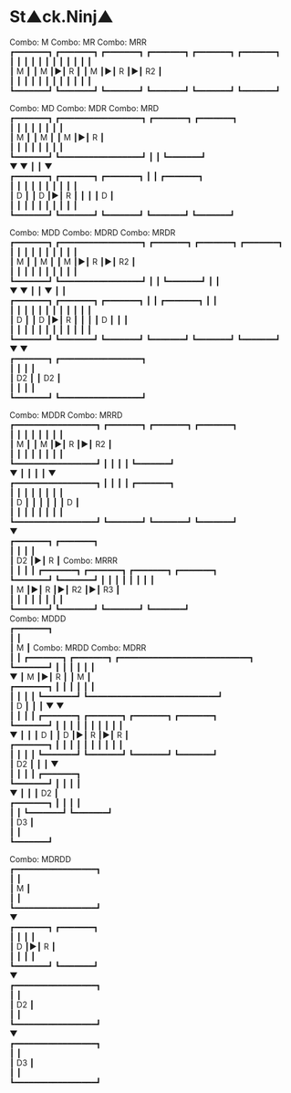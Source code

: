 
# St▲ck.Ninj▲


Combo: M          Combo: MR                   Combo: MRR                      
┏━━━━━━━┓         ┏━━━━━━━┓ ┏━━━━━━━┓         ┏━━━━━━━┓ ┏━━━━━━━┓ ┏━━━━━━━┓   
┃       ┃         ┃       ┃ ┃       ┃         ┃       ┃ ┃       ┃ ┃       ┃   
┃   M   ┃         ┃   M   ┃▶┃   R   ┃         ┃   M   ┃▶┃   R   ┃▶┃   R2  ┃   
┃       ┃         ┃       ┃ ┃       ┃         ┃       ┃ ┃       ┃ ┃       ┃   
┗━━━━━━━┛         ┗━━━━━━━┛ ┗━━━━━━━┛         ┗━━━━━━━┛ ┗━━━━━━━┛ ┗━━━━━━━┛   
                                                                        
                                                                        
                                                                        
Combo: MD         Combo: MDR                 Combo: MRD                       
┏━━━━━━━┓         ┏━━━━━━━━━━━━━━━━━┓        ┏━━━━━━━┓ ┏━━━━━━━┓              
┃       ┃         ┃                 ┃        ┃       ┃ ┃       ┃              
┃   M   ┃         ┃   M             ┃        ┃   M   ┃▶┃   R   ┃              
┃       ┃         ┃                 ┃        ┃       ┃ ┃       ┃              
┗━━━━━━━┛         ┗━━━━━━━━━━━━━━━━━┛        ┃       ┃ ┗━━━━━━━┛              
    ▼                 ▼                      ┃       ┃     ▼                  
┏━━━━━━━┓         ┏━━━━━━━┓ ┏━━━━━━━┓        ┃       ┃ ┏━━━━━━━┓              
┃       ┃         ┃       ┃ ┃       ┃        ┃       ┃ ┃       ┃              
┃   D   ┃         ┃   D   ┃▶┃   R   ┃        ┃       ┃ ┃   D   ┃              
┃       ┃         ┃       ┃ ┃       ┃        ┃       ┃ ┃       ┃              
┗━━━━━━━┛         ┗━━━━━━━┛ ┗━━━━━━━┛        ┗━━━━━━━┛ ┗━━━━━━━┛              
                                                                        
                                                                        
                                                                        
Combo: MDD        Combo: MDRD               Combo: MRDR                       
┏━━━━━━━┓         ┏━━━━━━━━━━━━━━━━━┓       ┏━━━━━━━┓ ┏━━━━━━━┓ ┏━━━━━━━┓     
┃       ┃         ┃                 ┃       ┃       ┃ ┃       ┃ ┃       ┃     
┃   M   ┃         ┃   M             ┃       ┃   M   ┃▶┃   R   ┃▶┃   R2  ┃     
┃       ┃         ┃                 ┃       ┃       ┃ ┃       ┃ ┃       ┃     
┗━━━━━━━┛         ┗━━━━━━━━━━━━━━━━━┛       ┃       ┃ ┗━━━━━━━┛ ┃       ┃     
    ▼                 ▼                     ┃       ┃     ▼     ┃       ┃     
┏━━━━━━━┓         ┏━━━━━━━┓ ┏━━━━━━━┓       ┃       ┃ ┏━━━━━━━┓ ┃       ┃     
┃       ┃         ┃       ┃ ┃       ┃       ┃       ┃ ┃       ┃ ┃       ┃     
┃   D   ┃         ┃   D   ┃▶┃   R   ┃       ┃       ┃ ┃   D   ┃ ┃       ┃     
┃       ┃         ┃       ┃ ┃       ┃       ┃       ┃ ┃       ┃ ┃       ┃     
┗━━━━━━━┛         ┗━━━━━━━┛ ┗━━━━━━━┛       ┗━━━━━━━┛ ┗━━━━━━━┛ ┗━━━━━━━┛     
    ▼                 ▼                                                       
┏━━━━━━━┓         ┏━━━━━━━━━━━━━━━━━┓                                         
┃       ┃         ┃                 ┃                                         
┃   D2  ┃         ┃   D2            ┃                                         
┃       ┃         ┃                 ┃                                         
┗━━━━━━━┛         ┗━━━━━━━━━━━━━━━━━┛                                         
                                                                        
                                                                        
                                                                        
Combo: MDDR                 Combo: MRRD                                       
┏━━━━━━━━━━━━━━━━━┓         ┏━━━━━━━┓ ┏━━━━━━━┓ ┏━━━━━━━┓                     
┃                 ┃         ┃       ┃ ┃       ┃ ┃       ┃                     
┃   M             ┃         ┃   M   ┃▶┃   R   ┃▶┃   R2  ┃                     
┃                 ┃         ┃       ┃ ┃       ┃ ┃       ┃                     
┗━━━━━━━━━━━━━━━━━┛         ┃       ┃ ┃       ┃ ┗━━━━━━━┛                     
    ▼                       ┃       ┃ ┃       ┃     ▼                     
┏━━━━━━━━━━━━━━━━━┓         ┃       ┃ ┃       ┃ ┏━━━━━━━┓                     
┃                 ┃         ┃       ┃ ┃       ┃ ┃       ┃                     
┃   D             ┃         ┃       ┃ ┃       ┃ ┃   D   ┃                     
┃                 ┃         ┃       ┃ ┃       ┃ ┃       ┃                     
┗━━━━━━━━━━━━━━━━━┛         ┗━━━━━━━┛ ┗━━━━━━━┛ ┗━━━━━━━┛                     
    ▼                                                                         
┏━━━━━━━┓ ┏━━━━━━━┓                                                           
┃       ┃ ┃       ┃                                                           
┃   D2  ┃▶┃   R   ┃         Combo: MRRR                                       
┃       ┃ ┃       ┃         ┏━━━━━━━┓ ┏━━━━━━━┓ ┏━━━━━━━┓ ┏━━━━━━━┓           
┗━━━━━━━┛ ┗━━━━━━━┛         ┃       ┃ ┃       ┃ ┃       ┃ ┃       ┃           
                            ┃   M   ┃▶┃   R   ┃▶┃   R2  ┃▶┃   R3  ┃           
                            ┃       ┃ ┃       ┃ ┃       ┃ ┃       ┃           
                            ┗━━━━━━━┛ ┗━━━━━━━┛ ┗━━━━━━━┛ ┗━━━━━━━┛           
Combo: MDDD                                                                   
┏━━━━━━━┓                                                          
┃       ┃                                                        
┃   M   ┃       Combo: MRDD               Combo: MDRR                         
┃       ┃       ┏━━━━━━━┓ ┏━━━━━━━┓       ┏━━━━━━━━━━━━━━━━━━━━━━━━━━━┓       
┗━━━━━━━┛       ┃       ┃ ┃       ┃       ┃                           ┃       
    ▼           ┃   M   ┃▶┃   R   ┃       ┃   M                       ┃       
┏━━━━━━━┓       ┃       ┃ ┃       ┃       ┃                           ┃       
┃       ┃       ┃       ┃ ┗━━━━━━━┛       ┗━━━━━━━━━━━━━━━━━━━━━━━━━━━┛       
┃   D   ┃       ┃       ┃     ▼               ▼                               
┃       ┃       ┃       ┃ ┏━━━━━━━┓       ┏━━━━━━━┓ ┏━━━━━━━┓ ┏━━━━━━━┓       
┗━━━━━━━┛       ┃       ┃ ┃       ┃       ┃       ┃ ┃       ┃ ┃       ┃       
    ▼           ┃       ┃ ┃   D   ┃       ┃   D   ┃▶┃   R   ┃▶┃   R   ┃       
┏━━━━━━━┓       ┃       ┃ ┃       ┃       ┃       ┃ ┃       ┃ ┃       ┃       
┃       ┃       ┃       ┃ ┗━━━━━━━┛       ┗━━━━━━━┛ ┗━━━━━━━┛ ┗━━━━━━━┛       
┃   D2  ┃       ┃       ┃     ▼                                        
┃       ┃       ┃       ┃ ┏━━━━━━━┓                               
┗━━━━━━━┛       ┃       ┃ ┃       ┃                                
    ▼           ┃       ┃ ┃   D2  ┃                                           
┏━━━━━━━┓       ┃       ┃ ┃       ┃                                           
┃       ┃       ┗━━━━━━━┛ ┗━━━━━━━┛                                           
┃   D3  ┃                                                                        
┃       ┃                                                                     
┗━━━━━━━┛                                                                     
                  
                  
                                                                        
Combo: MDRDD          
┏━━━━━━━━━━━━━━━━━┓  
┃                 ┃  
┃   M             ┃  
┃                 ┃  
┗━━━━━━━━━━━━━━━━━┛  
    ▼                
┏━━━━━━━┓ ┏━━━━━━━┓  
┃       ┃ ┃       ┃  
┃   D   ┃▶┃   R   ┃  
┃       ┃ ┃       ┃  
┗━━━━━━━┛ ┗━━━━━━━┛  
    ▼                
┏━━━━━━━━━━━━━━━━━┓  
┃                 ┃  
┃   D2            ┃  
┃                 ┃  
┗━━━━━━━━━━━━━━━━━┛  
    ▼                
┏━━━━━━━━━━━━━━━━━┓  
┃                 ┃  
┃   D3            ┃  
┃                 ┃  
┗━━━━━━━━━━━━━━━━━┛  
